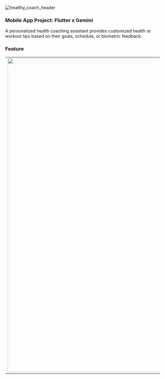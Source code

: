 ![healthy_coach_header](https://github.com/user-attachments/assets/c426793d-441b-40ee-91e2-14fecb883701)

### Mobile App Project: Flutter x Gemini 
 A personalized health coaching assistant provides customized health or workout tips based on their goals, schedule, or biometric feedback.
 
### Feature
| | | | |
|:-------------------------:|:-------------------------:|:-------------------------:|:-------------------------:|
|<img width="1024" src="https://github.com/user-attachments/assets/f6c9b0a8-ec62-4b22-ba39-ef9e3fc1f7c8"> |<img width="1024" src="https://github.com/user-attachments/assets/7284a495-aa06-4f52-9afb-41701a830a78">|<img width="1024" src="https://github.com/user-attachments/assets/26d5a72f-5e5c-46be-8181-c16b1cefe1aa">|<img width="1024"  src="https://github.com/user-attachments/assets/a1c6d697-c0fc-4981-a478-095ad7532c8e">|

